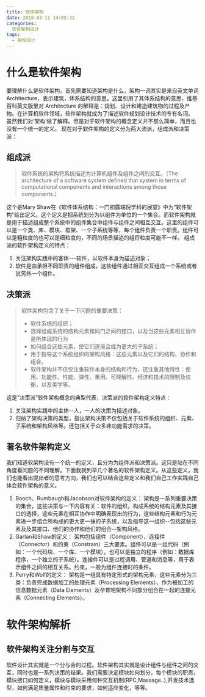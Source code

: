 ```yaml
---
title: 软件架构
date: 2018-03-11 14:05:32
categories:
  软件架构设计 
tags:
  - 架构设计
---
```


# 什么是软件架构
要理解什么是软件架构，首先需要知道架构是什么，架构一词其实是来自英文单词Architecture，表示建筑，体系结构的意思。这里引用了其体系结构的意思，维基百科英文版里对 Architecture 的解释是：规划、设计和建造建筑物的过程及产物。在计算机软件领域，软件架构就成为了描述软件规划设计技术的专有名词。
虽然我们对‘架构’做了解释。但是对于软件架构的概念定义并不那么简单，而且也没有一个统一的定义。
现在对于软件架构的定义分为两大流派，组成派和决策派：
## 组成派
>  软件系统的架构将系统描述为计算机组件及组件之间的交互。（The architecture of a software system defined that system in terms of computational components and interactions among those components.）

这个是Mary Shaw在《软件体系结构：一门初露端倪学科的展望》中为“软件架构”给出定义。这个定义是把系统划分为以组件为单位的一个集合。而软件架构就是用于描述组成整个系统中的组件集合中组件与组件之间相互交互。这里的组件可以是一个类、库、模块、框架、一个子系统等等，每个组件负责一个职责。组件可以是粗粒度的也可以是细粒度的，不同的场景描述的组将粒度可能不一样。
组成派的软件架构定义的特点：
1. 关注架构实践中的客体---软件，以软件本身为描述对象；
2. 软件是由承担不同职责的组件组成，这些组件通过相互交互组成一个系统或者说另外一个组件。

## 决策派
> 软件架构包含了关于一下问题的重要决策： 
> * 软件系统的组织；
> * 选择组成系统的结构元素和同门之间的接口，以及当这些元素相互协作是所体现的行为
> * 如何组合这些元素，使它们逐渐合成为更大的子系统；
> * 用于指导这个系统组织的架构风格：这些元素以及它们的结构、协作和组合。
> * 软件架构并不仅仅注重软件本身的结构和行为，还注重其他特性：使用、功能性、性能、弹性、重用、可理解性、经济和技术的限制及权衡，以及美学等。

这是“决策派”软件架构概念的典型代表，决策派的软件架构定义特点： 
1. 关注架构实践中的主体--人，一人的决策为描述对象。
2. 归纳了架构决策的类型，指出架构决策不仅包括关于软件系统的组织、元素、子系统和架构风格等。还包括关于众多非功能需求的决策。

## 著名软件架构定义
我们知道软架构没有一个统一的定义，且分为为组件派和决策派。这只是站在不同角度看问题的不同理解。下面我就列举几个著名的软件架构定义。从这些定义，我们也能看出提出者的思考方向，我们也可以结合这些定义和我们自己工作实践自己体会软件架构的意义。
1. Booch、Rumbaugh和Jacobson对软件架构的定义：
架构是一系列重要决策的集合，这些决策与一下内容有关：软件的组织，构成系统的结构元素及其接口的选择，这些元素在相互协作中明确表现出的行为，这些结构元素和行为元素进一步组合所构成的更大更一抹的子系统，以及指导这一组织--包括这些元素及及其接口、他们的协作和他们的组合--架构风格。
2. Garlan和Shaw的定义：
架构包括组件（Component）、连接件（Connector）和约束（Constrain）三大要素。组件可以是一组代码（例如：一个代码块、一个库、一个模块），也可以是独立的程序（例如：数据库程序，一个独立的子系统）。连接件可以是过程调用、管道和消息等，用于表示组件之间的相互关系。约束，一般为组件连接时的条件。
3. Perry和Wolf的定义：
架构是一组具有特定形式的架构元素，这些元素分为三类：负责完成数据加工的处理元素（Processing Elements）、作为被加工的信息数据元素（Data Elements）及孕育吧架构不同部分组合在一起的连接元素（Connecting Elements）。

# 软件架构解析
## 软件架构关注分割与交互
软件设计其实就是一个分与合的过程。软件架构其实就是设计组件与组件之间的交互，同时也是一系列决策的结果。我们需要决定模块如何划分，每个模块的职责，模块接口如何定义，模块与模块采用何种交互机制(RPC,Massage..),开发技术选型，如何满足质量属性和约束的要求，如何适应变化，等等。